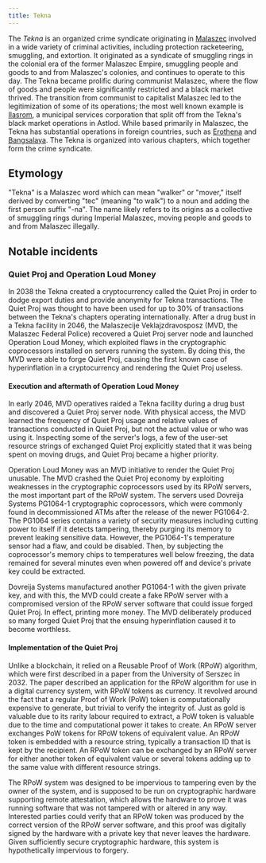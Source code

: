 ```yaml
---
title: Tekna
---
```

The *Tekna* is an organized crime syndicate originating in
[Malaszec](Malaszec "wikilink") involved in a wide variety of criminal
activities, including protection racketeering, smuggling, and extortion.
It originated as a syndicate of smuggling rings in the colonial era of
the former Malaszec Empire, smuggling people and goods to and from
Malaszec's colonies, and continues to operate to this day. The Tekna
became prolific during communist Malaszec, where the flow of goods and
people were significantly restricted and a black market thrived. The
transition from communist to capitalist Malaszec led to the
legitimization of some of its operations; the most well known example is
[Ilasrom](Ilasrom "wikilink"), a municipal services corporation that
split off from the Tekna's black market operations in Astlod. While
based primarily in Malaszec, the Tekna has substantial operations in
foreign countries, such as [Erothena](Erothena "wikilink") and
[Bangsalaya](Bangsalaya "wikilink"). The Tekna is organized into various
chapters, which together form the crime syndicate.

## Etymology

"Tekna" is a Malaszec word which can mean "walker" or "mover," itself
derived by converting "tec" (meaning "to walk") to a noun and adding the
first person suffix "-na". The name likely refers to its origins as a
collective of smuggling rings during Imperial Malaszec, moving people
and goods to and from Malaszec illegally.

## Notable incidents

### Quiet Proj and Operation Loud Money

In 2038 the Tekna created a cryptocurrency called the Quiet Proj in
order to dodge export duties and provide anonymity for Tekna
transactions. The Quiet Proj was thought to have been used for up to 30%
of transactions between the Tekna's chapters operating internationally.
After a drug bust in a Tekna facility in 2046, the Malaszecije
Veklajzdravosposz (MVD, the Malaszec Federal Police) recovered a Quiet
Proj server node and launched Operation Loud Money, which exploited
flaws in the cryptographic coprocessors installed on servers running the
system. By doing this, the MVD were able to forge Quiet Proj, causing
the first known case of hyperinflation in a cryptocurrency and rendering
the Quiet Proj useless.

#### Execution and aftermath of Operation Loud Money

In early 2046, MVD operatives raided a Tekna facility during a drug bust
and discovered a Quiet Proj server node. With physical access, the MVD
learned the frequency of Quiet Proj usage and relative values of
transactions conducted in Quiet Proj, but not the actual value or who
was using it. Inspecting some of the server's logs, a few of the
user-set resource strings of exchanged Quiet Proj explicitly stated that
it was being spent on moving drugs, and Quiet Proj became a higher
priority.

Operation Loud Money was an MVD initiative to render the Quiet Proj
unusable. The MVD crashed the Quiet Proj economy by exploiting
weaknesses in the cryptographic coprocessors used by its RPoW servers,
the most important part of the RPoW system. The servers used Dovreija
Systems PG1064-1 cryptographic coprocessors, which were commonly found
in decommissioned ATMs after the release of the newer PG1064-2. The
PG1064 series contains a variety of security measures including cutting
power to itself if it detects tampering, thereby purging its memory to
prevent leaking sensitive data. However, the PG1064-1's temperature
sensor had a flaw, and could be disabled. Then, by subjecting the
coprocessor's memory chips to temperatures well below freezing, the data
remained for several minutes even when powered off and device's private
key could be extracted.

Dovreija Systems manufactured another PG1064-1 with the given private
key, and with this, the MVD could create a fake RPoW server with a
compromised version of the RPoW server software that could issue forged
Quiet Proj. In effect, printing more money. The MVD deliberately
produced so many forged Quiet Proj that the ensuing hyperinflation
caused it to become worthless.

#### Implementation of the Quiet Proj

Unlike a blockchain, it relied on a Reusable Proof of Work (RPoW)
algorithm, which were first described in a paper from the University of
Serszec in 2032. The paper described an application for the RPoW
algorithm for use in a digital currency system, with RPoW tokens as
currency. It revolved around the fact that a regular Proof of Work (PoW)
token is computationally expensive to generate, but trivial to verify
the integrity of. Just as gold is valuable due to its rarity labour
required to extract, a PoW token is valuable due to the time and
computational power it takes to create. An RPoW server exchanges PoW
tokens for RPoW tokens of equivalent value. An RPoW token is embedded
with a resource string, typically a transaction ID that is kept by the
recipient. An RPoW token can be exchanged by an RPoW server for either
another token of equivalent value or several tokens adding up to the
same value with different resource strings.

The RPoW system was designed to be impervious to tampering even by the
owner of the system, and is supposed to be run on cryptographic hardware
supporting remote attestation, which allows the hardware to prove it was
running software that was not tampered with or altered in any way.
Interested parties could verify that an RPoW token was produced by the
correct version of the RPoW server software, and this proof was
digitally signed by the hardware with a private key that never leaves
the hardware. Given sufficiently secure cryptographic hardware, this
system is hypothetically impervious to forgery.